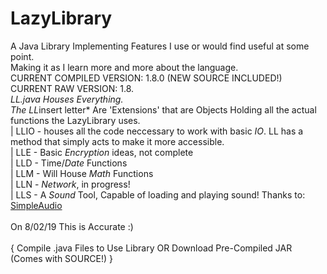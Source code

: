 # LazyLibrary
A Java Library Implementing Features I use or would find useful at some point.<br/>
Making it as I learn more and more about the language.<br/>
CURRENT COMPILED VERSION: 1.8.0 (NEW SOURCE INCLUDED!)<br/>
CURRENT RAW      VERSION: 1.8.*<br/>
LL.java Houses Everything.<br/>
The LL*insert letter* Are 'Extensions' that are Objects Holding all the actual functions the LazyLibrary uses.<br/>
 | LLIO - houses all the code neccessary to work with basic *IO*. LL has a method that simply acts to make it more accessible.<br/>
 | LLE  - Basic *Encryption* ideas, not complete <br/>
 | LLD  - Time/*Date* Functions <br/>
 | LLM  - Will House *Math* Functions <br/>
 | LLN  - *Network*, in progress! <br/>
 | LLS  -  A *Sound* Tool, Capable of loading and playing sound! Thanks to: <a href="https://github.com/RalleYTN/SimpleAudio/wiki/Playing-audio">SimpleAudio</a>  <br/>       
On 8/02/19 This is Accurate :)<br/>
<br/>
{ Compile .java Files to Use Library OR Download Pre-Compiled JAR (Comes with SOURCE!) }<br/>

